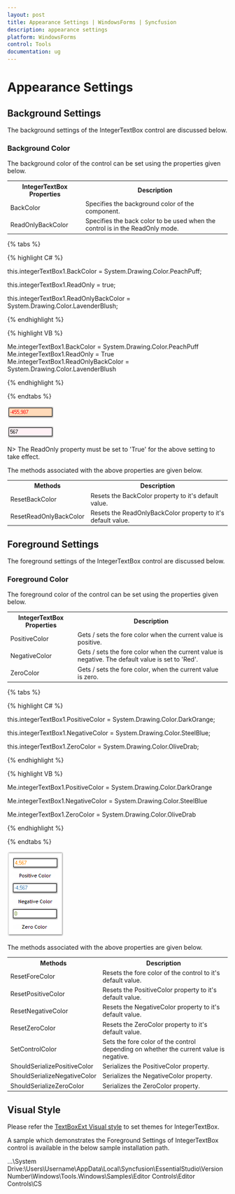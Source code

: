 ```yaml
---
layout: post
title: Appearance Settings | WindowsForms | Syncfusion
description: appearance settings
platform: WindowsForms
control: Tools
documentation: ug
---
```



# Appearance Settings

## Background Settings

The background settings of the IntegerTextBox control are discussed below.

### Background Color

The background color of the control can be set using the properties given below.



<table>
<tr>
<th>
IntegerTextBox Properties</th><th>
Description</th></tr>
<tr>
<td>
BackColor</td><td>
Specifies the background color of the component.</td></tr>
<tr>
<td>
ReadOnlyBackColor</td><td>
Specifies the back color to be used when the control is in the ReadOnly mode.</td></tr>
</table>


{% tabs %}

{% highlight C# %}


this.integerTextBox1.BackColor = System.Drawing.Color.PeachPuff;

this.integerTextBox1.ReadOnly = true;

this.integerTextBox1.ReadOnlyBackColor = System.Drawing.Color.LavenderBlush;

{% endhighlight %}

{% highlight VB %}

Me.integerTextBox1.BackColor = System.Drawing.Color.PeachPuff
Me.integerTextBox1.ReadOnly = True
Me.integerTextBox1.ReadOnlyBackColor = System.Drawing.Color.LavenderBlush

{% endhighlight %}

{% endtabs %}

![](Overview_images/Overview_img453.png)


 ![](Overview_images/Overview_img454.png) 



N> The ReadOnly property must be set to 'True' for the above setting to take effect.

The methods associated with the above properties are given below.



<table>
<tr>
<th>
Methods</th><th>
Description</th></tr>
<tr>
<td>
ResetBackColor</td><td>
Resets the BackColor property to it's default value.</td></tr>
<tr>
<td>
ResetReadOnlyBackColor</td><td>
Resets the ReadOnlyBackColor property to it's default value.</td></tr>
</table>


## Foreground Settings

The foreground settings of the IntegerTextBox control are discussed below.

### Foreground Color

The foreground color of the control can be set using the properties given below.



<table>
<tr>
<th>
IntegerTextBox Properties</th><th>
Description</th></tr>
<tr>
<td>
PositiveColor</td><td>
Gets / sets the fore color when the current value is positive.</td></tr>
<tr>
<td>
NegativeColor</td><td>
Gets / sets the fore color when the current value is negative. The default value is set to 'Red'.</td></tr>
<tr>
<td>
ZeroColor</td><td>
Gets / sets the fore color, when the current value is zero.</td></tr>
</table>

{% tabs %}

{% highlight C# %}


this.integerTextBox1.PositiveColor = System.Drawing.Color.DarkOrange;

this.integerTextBox1.NegativeColor = System.Drawing.Color.SteelBlue;

this.integerTextBox1.ZeroColor = System.Drawing.Color.OliveDrab;

{% endhighlight %}

{% highlight VB %}

Me.integerTextBox1.PositiveColor = System.Drawing.Color.DarkOrange

Me.integerTextBox1.NegativeColor = System.Drawing.Color.SteelBlue

Me.integerTextBox1.ZeroColor = System.Drawing.Color.OliveDrab

{% endhighlight %}

{% endtabs %}

![](Overview_images/Overview_img456.png) 


The methods associated with the above properties are given below.



<table>
<tr>
<th>
Methods</th><th>
Description</th></tr>
<tr>
<td>
ResetForeColor</td><td>
Resets the fore color of the control to it's default value.</td></tr>
<tr>
<td>
ResetPositiveColor</td><td>
Resets the PositiveColor property to it's default value.</td></tr>
<tr>
<td>
ResetNegativeColor</td><td>
Resets the NegativeColor property to it's default value.</td></tr>
<tr>
<td>
ResetZeroColor</td><td>
Resets the ZeroColor property to it's default value.</td></tr>
<tr>
<td>
SetControlColor</td><td>
Sets the fore color of the control depending on whether the current value is negative.</td></tr>
<tr>
<td>
ShouldSerializePositiveColor</td><td>
Serializes the PositiveColor property.</td></tr>
<tr>
<td>
ShouldSerializeNegativeColor</td><td>
Serializes the NegativeColor property.</td></tr>
<tr>
<td>
ShouldSerializeZeroColor</td><td>
Serializes the ZeroColor property.</td></tr>
</table>

## Visual Style

Please refer the [TextBoxExt Visual style](/windowsforms/TextBoxExt/Appearance-Settings) to set themes for IntegerTextBox.

A sample which demonstrates the Foreground Settings of IntegerTextBox control is available in the below sample installation path.

…\System Drive:\Users\Username\AppData\Local\Syncfusion\EssentialStudio\Version Number\Windows\Tools.Windows\Samples\Editor Controls\Editor Controls\CS
